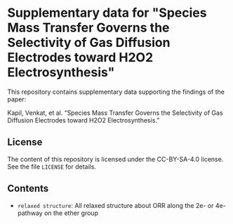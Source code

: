 # Supplementary data for "Species Mass Transfer Governs the Selectivity of Gas Diffusion Electrodes toward H2O2 Electrosynthesis"

This repository contains supplementary data supporting the findings of the paper: 

Kapil, Venkat, et al. “Species Mass Transfer Governs the Selectivity of Gas Diffusion Electrodes toward H2O2 Electrosynthesis.” 

## License
The content of this repository is licensed under the CC-BY-SA-4.0 license. See the file
`LICENSE` for details.

## Contents
* `relaxed structure`:
All relaxed structure about ORR along the 2e- or 4e- pathway on the ether group
